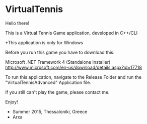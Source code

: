 # VirtualTennis
Hello there!

This is a Virtual Tennis Game application, developed in C++/CLI

*This application is only for Windows

Before you run this game you have to download this: 

Microsoft .NET Framework 4 (Standalone Installer)
http://www.microsoft.com/en-us/download/details.aspx?id=17718

To run this application, navigate to the Release Folder and run the "VirtualTennisAdvanced" Application file.

If you still can't play the game, please contact me.

Enjoy!

 
- Summer 2015, Thessaloniki, Greece
- Arxa
